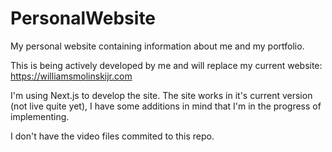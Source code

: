 # PersonalWebsite
My personal website containing information about me and my portfolio.

This is being actively developed by me and will replace my current website: https://williamsmolinskijr.com

I'm using Next.js to develop the site. The site works in it's current version (not live quite yet), I have some additions in mind that I'm in the progress of implementing. 

I don't have the video files commited to this repo.
